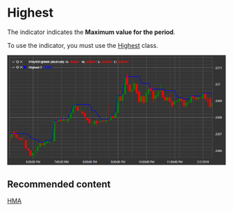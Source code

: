 # Highest 

The indicator indicates the **Maximum value for the period**. 

To use the indicator, you must use the [Highest](xref:StockSharp.Algo.Indicators.Highest) class. 

![IndicatorHighest](../images/IndicatorHighest.png)

## Recommended content

[HMA](IndicatorHullMovingAverage.md)
